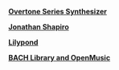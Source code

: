 **[Overtone Series Synthesizer](overtone_series/overtones.md)**

**[Jonathan Shapiro](Shapiro/shapiro.md)**

**[Lilypond](lilypond/lilypond.md)**

**[BACH Library and OpenMusic](bachom/bachom.md)**